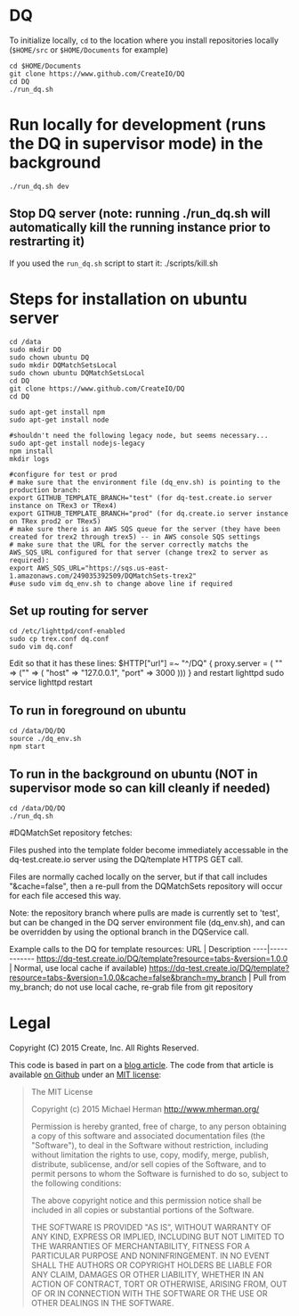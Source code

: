 # DQ


To initialize locally, `cd` to the location where you install repositories locally (`$HOME/src` or `$HOME/Documents` for example)

    cd $HOME/Documents
    git clone https://www.github.com/CreateIO/DQ
    cd DQ
    ./run_dq.sh

# Run locally for development (runs the DQ in supervisor mode) in the background
    ./run_dq.sh dev


## Stop DQ server (note: running ./run_dq.sh will automatically kill the running instance prior to restrarting it)

If you used the `run_dq.sh` script to start it:
    ./scripts/kill.sh


# Steps for installation on ubuntu server
    cd /data
    sudo mkdir DQ
    sudo chown ubuntu DQ
    sudo mkdir DQMatchSetsLocal
    sudo chown ubuntu DQMatchSetsLocal
    cd DQ
    git clone https://www.github.com/CreateIO/DQ
    cd DQ

    sudo apt-get install npm
    sudo apt-get install node
    
    #shouldn't need the following legacy node, but seems necessary...
    sudo apt-get install nodejs-legacy
    npm install
    mkdir logs

    #configure for test or prod
    # make sure that the environment file (dq_env.sh) is pointing to the production branch:
    export GITHUB_TEMPLATE_BRANCH="test" (for dq-test.create.io server instance on TRex3 or TRex4)
    export GITHUB_TEMPLATE_BRANCH="prod" (for dq.create.io server instance on TRex prod2 or TRex5)
    # make sure there is an AWS SQS queue for the server (they have been created for trex2 through trex5) -- in AWS console SQS settings
    # make sure that the URL for the server correctly matchs the AWS_SQS_URL configured for that server (change trex2 to server as required):
    export AWS_SQS_URL="https://sqs.us-east-1.amazonaws.com/249035392509/DQMatchSets-trex2"
	#use sudo vim dq_env.sh to change above line if required

## Set up routing for server
    
    cd /etc/lighttpd/conf-enabled
    sudo cp trex.conf dq.conf
    sudo vim dq.conf
Edit so that it has these lines:
    $HTTP["url"] =~ "^/DQ" {
      proxy.server  = ( "" => ("" => ( "host" => "127.0.0.1", "port" => 3000 )))
    }
and restart lighttpd
	sudo service lighttpd restart

## To run in foreground on ubuntu
    cd /data/DQ/DQ
    source ./dq_env.sh
	npm start

## To run in the background on ubuntu (NOT in supervisor mode so can kill cleanly if needed)
    cd /data/DQ/DQ
    ./run_dq.sh

#DQMatchSet repository fetches:

Files pushed into the template folder become immediately accessable in the dq-test.create.io server using the DQ/template HTTPS GET call.

Files are normally cached locally on the server, but if that call includes "&cache=false", then a re-pull from the DQMatchSets repository will occur for each file accesed this way.


Note: the repository branch where pulls are made is currently set to 'test', but can be changed in the DQ server environment file (dq_env.sh), and can be overridden by using the optional branch in the DQService call.

Example calls to the DQ for template resources:
URL | Description
----|------------
https://dq-test.create.io/DQ/template?resource=tabs-&version=1.0.0 | Normal, use local cache if available)
https://dq-test.create.io/DQ/template?resource=tabs-&version=1.0.0&cache=false&branch=my_branch | Pull from my_branch; do not use local cache, re-grab file from git repository

# Legal

Copyright (C) 2015 Create, Inc. All Rights Reserved.

This code is based in part on a [blog
article](http://mherman.org/blog/2015/02/12/postgresql-and-nodejs/). The code
from that article is available [on
Github](https://github.com/mjhea0/node-postgres-todo/pull/4) under an 
[MIT license](https://github.com/mjhea0/node-postgres-todo/blob/master/LICENSE):


> The MIT License
> 
> Copyright (c) 2015 Michael Herman http://www.mherman.org/
>
> Permission is hereby granted, free of charge, to any person obtaining a copy
> of this software and associated documentation files (the "Software"), to deal
> in the Software without restriction, including without limitation the rights
> to use, copy, modify, merge, publish, distribute, sublicense, and/or sell
> copies of the Software, and to permit persons to whom the Software is
> furnished to do so, subject to the following conditions:
> 
> The above copyright notice and this permission notice shall be included in
> all copies or substantial portions of the Software.
> 
> THE SOFTWARE IS PROVIDED "AS IS", WITHOUT WARRANTY OF ANY KIND, EXPRESS OR
> IMPLIED, INCLUDING BUT NOT LIMITED TO THE WARRANTIES OF MERCHANTABILITY,
> FITNESS FOR A PARTICULAR PURPOSE AND NONINFRINGEMENT. IN NO EVENT SHALL THE
> AUTHORS OR COPYRIGHT HOLDERS BE LIABLE FOR ANY CLAIM, DAMAGES OR OTHER
> LIABILITY, WHETHER IN AN ACTION OF CONTRACT, TORT OR OTHERWISE, ARISING FROM,
> OUT OF OR IN CONNECTION WITH THE SOFTWARE OR THE USE OR OTHER DEALINGS IN
> THE SOFTWARE.


